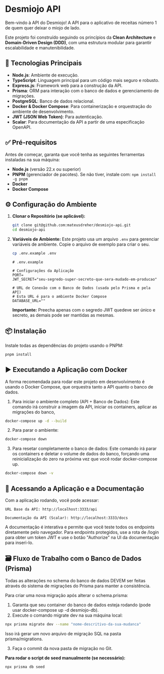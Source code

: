 # Desmiojo API

Bem-vindo à API do Desmiojo! A API para o aplicativo de receitas número 1 de quem quer deixar o miojo de lado.

Este projeto foi construído seguindo os princípios da **Clean Architecture** e **Domain-Driven Design (DDD)**, com uma estrutura modular para garantir escalabilidade e manutenibilidade.

## 🚀 Tecnologias Principais

-   **Node.js**: Ambiente de execução.
-   **TypeScript**: Linguagem principal para um código mais seguro e robusto.
-   **Express.js**: Framework web para a construção da API.
-   **Prisma**: ORM para interação com o banco de dados e gerenciamento de migrações.
-   **PostgreSQL**: Banco de dados relacional.
-   **Docker & Docker Compose**: Para containerização e orquestração do ambiente de desenvolvimento.
-   **JWT (JSON Web Token)**: Para autenticação.
-   **Scalar**: Para documentação da API a partir de uma especificação OpenAPI.

## ✅ Pré-requisitos

Antes de começar, garanta que você tenha as seguintes ferramentas instaladas na sua máquina:

-   **Node.js** (versão 22.x ou superior)
-   **PNPM** (gerenciador de pacotes). Se não tiver, instale com: `npm install -g pnpm`
-   **Docker**
-   **Docker Compose**

## ⚙️ Configuração do Ambiente

1.  **Clonar o Repositório (se aplicável):**
    ```bash
    git clone git@github.com:mateusdreher/desmiojo-api.git
    cd desmiojo-api
    ```

2.  **Variáveis de Ambiente:**
    Este projeto usa um arquivo `.env` para gerenciar variáveis de ambiente. Copie o arquivo de exemplo para criar o seu.

    ```bash
    cp .env.example .env
    ```
    
    ```env
    # .env.example

    # Configurações da Aplicação
    PORT=
    JWT_SECRET="seu-segredo-super-secreto-que-sera-mudado-em-producao"

    # URL de Conexão com o Banco de Dados (usada pelo Prisma e pela API)
    # Esta URL é para o ambiente Docker Compose
    DATABASE_URL=""
    ```
    **Importante:** Preecha apenas com o segredo JWT quedeve ser único e secreto, as demais pode ser mantidas as mesmas.

## 📦 Instalação

Instale todas as dependências do projeto usando o PNPM:

```bash
pnpm install
```

## ▶️ Executando a Aplicação com Docker

A forma recomendada para rodar este projeto em desenvolvimento é usando o Docker Compose, que orquestra tanto a API quanto o banco de dados.
  1. Para iniciar o ambiente completo (API + Banco de Dados):
  Este comando irá construir a imagem da API, iniciar os containers, aplicar as migrações do banco,

```bash
docker-compose up -d --build
```

2. Para parar o ambiente:

```bash
docker-compose down
```
3. Para resetar completamente o banco de dados:
Este comando irá parar os containers e deletar o volume de dados do banco, forçando uma reinicialização do zero na próxima vez que você rodar docker-compose up.

```bash
docker-compose down -v
```


## 📖 Acessando a Aplicação e a Documentação

Com a aplicação rodando, você pode acessar:

    URL Base da API: http://localhost:3333/api

    Documentação da API (Scalar): http://localhost:3333/docs

A documentação é interativa e permite que você teste todos os endpoints diretamente pelo navegador. Para endpoints protegidos, use a rota de /login para obter um token JWT e use o botão "Authorize" na UI da documentação para inseri-lo.

## 🗃️ Fluxo de Trabalho com o Banco de Dados (Prisma)

Todas as alterações no schema do banco de dados DEVEM ser feitas através do sistema de migrações do Prisma para manter a consistência.

Para criar uma nova migração após alterar o schema.prisma:

1. Garanta que seu container do banco de dados esteja rodando (pode usar docker-compose up -d desmiojo-db).
2. Execute o comando migrate dev na sua máquina local:
```bash
npx prisma migrate dev --name "nome-descritivo-da-sua-mudanca"
```
  Isso irá gerar um novo arquivo de migração SQL na pasta prisma/migrations.

3. Faça o commit da nova pasta de migração no Git.

**Para rodar o script de seed manualmente (se necessário):**
```bash
npx prisma db seed
```
